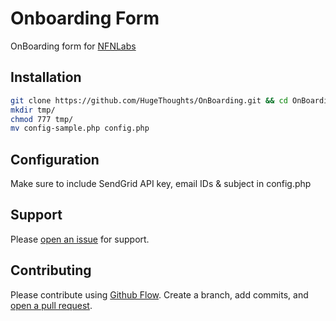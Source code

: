 # Onboarding Form

OnBoarding form for [NFNLabs](http://nfnlabs.in)

## Installation


```sh
git clone https://github.com/HugeThoughts/OnBoarding.git && cd OnBoarding
mkdir tmp/
chmod 777 tmp/
mv config-sample.php config.php
```

## Configuration
Make sure to include SendGrid API key, email IDs & subject in config.php
## Support

Please [open an issue](https://github.com/HugeThoughts/OnBoarding/issues/new) for support.

## Contributing

Please contribute using [Github Flow](https://guides.github.com/introduction/flow/). Create a branch, add commits, and [open a pull request](https://github.com/HugeThoughts/OnBoarding/compare/).

